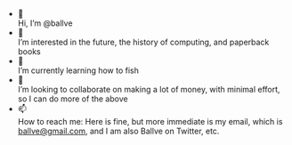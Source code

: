 - 👋  
Hi, I’m @ballve
- 👀  
I’m interested in the future, the history of computing, and paperback books
- 🌱  
I’m currently learning how to fish
- 💞️  
I’m looking to collaborate on making a lot of money, with minimal effort, so I can do more of the above
- 📫  
How to reach me: Here is fine, but more immediate is my email, which is ballve@gmail.com, and I am also Ballve on Twitter, etc.

<!---
ballve/ballve is a ✨ special ✨ repository because its `README.md` (this file) appears on your GitHub profile.
You can click the Preview link to take a look at your changes.
--->
